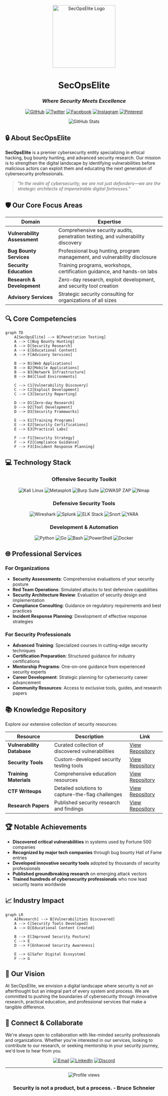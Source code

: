 <div align="center">
  <img src="https://raw.githubusercontent.com/secopselite/secopselite/main/assets/logo.png" alt="SecOpsElite Logo" width="200"/>
  
  # **SecOpsElite**
  ### *Where Security Meets Excellence*

  [![GitHub](https://img.shields.io/badge/GitHub-100000?style=for-the-badge&logo=github&logoColor=white)](https://github.com/secopselite)
  [![Twitter](https://img.shields.io/badge/Twitter-1DA1F2?style=for-the-badge&logo=twitter&logoColor=white)](https://x.com/secopselite)
  [![Facebook](https://img.shields.io/badge/Facebook-1877F2?style=for-the-badge&logo=facebook&logoColor=white)](https://www.facebook.com/secopselite)
  [![Instagram](https://img.shields.io/badge/Instagram-E4405F?style=for-the-badge&logo=instagram&logoColor=white)](https://www.instagram.com/secopselite/)
  [![Pinterest](https://img.shields.io/badge/Pinterest-BD081C?style=for-the-badge&logo=pinterest&logoColor=white)](https://www.pinterest.com/secopselite/)
</div>

<div align="center">
  <img src="https://github-readme-stats.vercel.app/api?username=secopselite&show_icons=true&theme=radical" alt="GitHub Stats" />
</div>

## 🔒 **About SecOpsElite**

**SecOpsElite** is a premier cybersecurity entity specializing in ethical hacking, bug bounty hunting, and advanced security research. Our mission is to strengthen the digital landscape by identifying vulnerabilities before malicious actors can exploit them and educating the next generation of cybersecurity professionals.

> *"In the realm of cybersecurity, we are not just defenders—we are the strategic architects of impenetrable digital fortresses."*

## 🛡️ **Our Core Focus Areas**

| Domain | Expertise |
|--------|-----------|
| **Vulnerability Assessment** | Comprehensive security audits, penetration testing, and vulnerability discovery |
| **Bug Bounty Services** | Professional bug hunting, program management, and vulnerability disclosure |
| **Security Education** | Training programs, workshops, certification guidance, and hands-on labs |
| **Research & Development** | Zero-day research, exploit development, and security tool creation |
| **Advisory Services** | Strategic security consulting for organizations of all sizes |

## 🔍 **Core Competencies**

```mermaid
graph TD
    A[SecOpsElite] --> B[Penetration Testing]
    A --> C[Bug Bounty Hunting]
    A --> D[Security Research]
    A --> E[Educational Content]
    A --> F[Advisory Services]
    
    B --> B1[Web Applications]
    B --> B2[Mobile Applications]
    B --> B3[Network Infrastructure]
    B --> B4[Cloud Environments]
    
    C --> C1[Vulnerability Discovery]
    C --> C2[Exploit Development]
    C --> C3[Security Reporting]
    
    D --> D1[Zero-day Research]
    D --> D2[Tool Development]
    D --> D3[Security Frameworks]
    
    E --> E1[Training Programs]
    E --> E2[Security Certifications]
    E --> E3[Practical Labs]
    
    F --> F1[Security Strategy]
    F --> F2[Compliance Guidance]
    F --> F3[Incident Response Planning]
```

## 💻 **Technology Stack**

<div align="center">

### **Offensive Security Toolkit**
![Kali Linux](https://img.shields.io/badge/Kali_Linux-557C94?style=for-the-badge&logo=kali-linux&logoColor=white)
![Metasploit](https://img.shields.io/badge/Metasploit-E34F26?style=for-the-badge&logo=metasploit&logoColor=white)
![Burp Suite](https://img.shields.io/badge/Burp_Suite-FF6C37?style=for-the-badge&logo=burpsuite&logoColor=white)
![OWASP ZAP](https://img.shields.io/badge/OWASP_ZAP-000000?style=for-the-badge&logo=owasp&logoColor=white)
![Nmap](https://img.shields.io/badge/Nmap-0E83CD?style=for-the-badge&logo=nmap&logoColor=white)

### **Defensive Security Tools**
![Wireshark](https://img.shields.io/badge/Wireshark-1679A7?style=for-the-badge&logo=wireshark&logoColor=white)
![Splunk](https://img.shields.io/badge/Splunk-000000?style=for-the-badge&logo=splunk&logoColor=white)
![ELK Stack](https://img.shields.io/badge/ELK_Stack-005571?style=for-the-badge&logo=elastic&logoColor=white)
![Snort](https://img.shields.io/badge/Snort-FF6600?style=for-the-badge&logo=snort&logoColor=white)
![YARA](https://img.shields.io/badge/YARA-4B275F?style=for-the-badge&logo=yara&logoColor=white)

### **Development & Automation**
![Python](https://img.shields.io/badge/Python-3776AB?style=for-the-badge&logo=python&logoColor=white)
![Go](https://img.shields.io/badge/Go-00ADD8?style=for-the-badge&logo=go&logoColor=white)
![Bash](https://img.shields.io/badge/Bash-4EAA25?style=for-the-badge&logo=gnu-bash&logoColor=white)
![PowerShell](https://img.shields.io/badge/PowerShell-5391FE?style=for-the-badge&logo=powershell&logoColor=white)
![Docker](https://img.shields.io/badge/Docker-2496ED?style=for-the-badge&logo=docker&logoColor=white)

</div>

## 🌐 **Professional Services**

### **For Organizations**
- **Security Assessments**: Comprehensive evaluations of your security posture
- **Red Team Operations**: Simulated attacks to test defensive capabilities
- **Security Architecture Review**: Evaluation of security design and implementation
- **Compliance Consulting**: Guidance on regulatory requirements and best practices
- **Incident Response Planning**: Development of effective response strategies

### **For Security Professionals**
- **Advanced Training**: Specialized courses in cutting-edge security techniques
- **Certification Preparation**: Structured guidance for industry certifications
- **Mentorship Programs**: One-on-one guidance from experienced security experts
- **Career Development**: Strategic planning for cybersecurity career advancement
- **Community Resources**: Access to exclusive tools, guides, and research papers

## 📚 **Knowledge Repository**

Explore our extensive collection of security resources:

| Resource | Description | Link |
|----------|-------------|------|
| **Vulnerability Database** | Curated collection of discovered vulnerabilities | [View Repository](https://github.com/secopselite/vulnerability-database) |
| **Security Tools** | Custom-developed security testing tools | [View Repository](https://github.com/secopselite/security-tools) |
| **Training Materials** | Comprehensive education resources | [View Repository](https://github.com/secopselite/security-training) |
| **CTF Writeups** | Detailed solutions to capture-the-flag challenges | [View Repository](https://github.com/secopselite/ctf-writeups) |
| **Research Papers** | Published security research and findings | [View Repository](https://github.com/secopselite/security-research) |

## 🏆 **Notable Achievements**

- **Discovered critical vulnerabilities** in systems used by Fortune 500 companies
- **Recognized by major tech companies** through bug bounty Hall of Fame entries
- **Developed innovative security tools** adopted by thousands of security professionals
- **Published groundbreaking research** on emerging attack vectors
- **Trained hundreds of cybersecurity professionals** who now lead security teams worldwide

## 📈 **Industry Impact**

```mermaid
graph LR
    A[Research] --> B[Vulnerabilities Discovered]
    A --> C[Security Tools Developed]
    A --> D[Educational Content Created]
    
    B --> E[Improved Security Posture]
    C --> E
    D --> F[Enhanced Security Awareness]
    
    E --> G[Safer Digital Ecosystem]
    F --> G
```

## 🔮 **Our Vision**

At SecOpsElite, we envision a digital landscape where security is not an afterthought but an integral part of every system and process. We are committed to pushing the boundaries of cybersecurity through innovative research, practical education, and professional services that make a tangible difference.

## 🤝 **Connect & Collaborate**

We're always open to collaboration with like-minded security professionals and organizations. Whether you're interested in our services, looking to contribute to our research, or seeking mentorship in your security journey, we'd love to hear from you.

<div align="center">
  
  [![Email](https://img.shields.io/badge/Email-D14836?style=for-the-badge&logo=gmail&logoColor=white)](mailto:contact@secopselite.com)
  [![LinkedIn](https://img.shields.io/badge/LinkedIn-0077B5?style=for-the-badge&logo=linkedin&logoColor=white)](https://www.linkedin.com/company/secopselite)
  [![Discord](https://img.shields.io/badge/Discord-7289DA?style=for-the-badge&logo=discord&logoColor=white)](https://discord.gg/secopselite)
  
</div>

---

<div align="center">
  <img src="https://komarev.com/ghpvc/?username=secopselite&label=Profile%20views&color=0e75b6&style=flat" alt="Profile views" />
  
  ### **Security is not a product, but a process. - Bruce Schneier**
</div>
